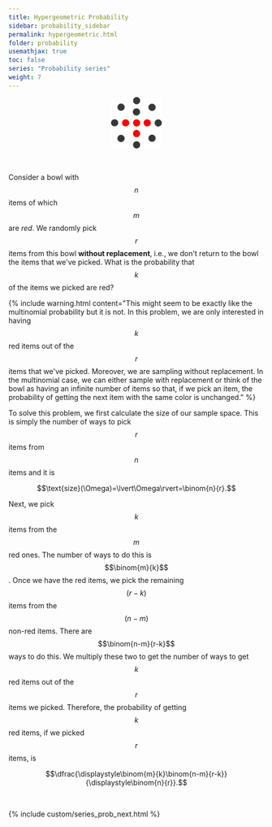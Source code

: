 ```yaml
---
title: Hypergeometric Probability
sidebar: probability_sidebar
permalink: hypergeometric.html
folder: probability
usemathjax: true
toc: false
series: "Probability series"
weight: 7
---
```


<p align="center">
  <img src="images/prob/hypergeom.png" style="width:100px;height:auto;"/>
</p>

<br>

Consider a bowl with $$n$$ items of which $$m$$ are *red*. We randomly pick $$r$$ items from this bowl **without replacement**, i.e., we don't return to the bowl the items that we've picked. What is the probability that $$k$$ of the items we picked are red?

{% include warning.html content="This might seem to be exactly like the multinomial probability but it is not. In this problem, we are only interested in having $$k$$ red items out of the $$r$$ items that we've picked. Moreover, we are sampling without replacement. In the multinomial case, we can either sample with replacement or think of the bowl as having an infinite number of items so that, if we pick an item, the probability of getting the next item with the same color is unchanged." %}

To solve this problem, we first calculate the size of our sample space. This is simply the number of ways to pick $$r$$ items from $$n$$ items and it is

$$\text{size}(\Omega)=\lvert\Omega\rvert=\binom{n}{r}.$$

Next, we pick $$k$$ items from the $$m$$ red ones. The number of ways to do this is $$\binom{m}{k}$$. Once we have the red items, we pick the remaining $$(r-k)$$ items from the $$(n-m)$$ non-red items. There are $$\binom{n-m}{r-k}$$ ways to do this. We multiply these two to get the number of ways to get $$k$$ red items out of the $$r$$ items we picked. Therefore, the probability of getting $$k$$ red items, if we picked $$r$$ items, is

$$\dfrac{\displaystyle\binom{m}{k}\binom{n-m}{r-k}}{\displaystyle\binom{n}{r}}.$$

<br>

{% include custom/series_prob_next.html %}
